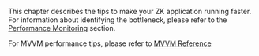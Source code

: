 This chapter describes the tips to make your ZK application running
faster. For information about identifying the bottleneck, please refer
to the [Performance Monitoring]({{site.baseurl}}/zk_dev_ref/performance_monitoring)
section.

For MVVM performance tips, please refer to [MVVM Reference](http://books.zkoss.org/zk-mvvm-book/8.0/advanced/performance-tips.html)
